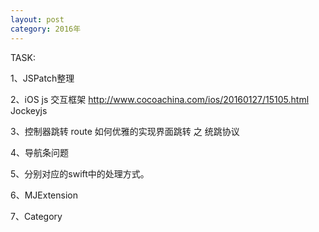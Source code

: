 ```yaml
---
layout: post
category: 2016年
---
```


TASK:

1、JSPatch整理

2、iOS js 交互框架 http://www.cocoachina.com/ios/20160127/15105.html  Jockeyjs

3、控制器跳转 route 如何优雅的实现界面跳转 之 统跳协议 

4、导航条问题

5、分别对应的swift中的处理方式。

6、MJExtension

7、Category
